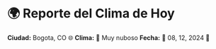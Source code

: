 # 🌍 Reporte del Clima de Hoy

**Ciudad:** Bogota, CO 🌐
**Clima:** 🌈 Muy nuboso
**Fecha:** 📅 08, 12, 2024 🚀
